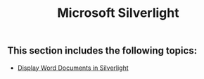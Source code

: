 ﻿---
title: Microsoft Silverlight
description: "How to use Aspose.Words with Microsoft Silverlight."
type: docs
weight: 70
url: /net/microsoft-silverlight/
---

## This section includes the following topics: 

- [Display Word Documents in Silverlight](/words/net/display-word-documents-in-silverlight/)
